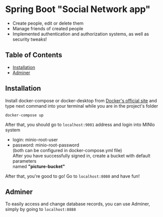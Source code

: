 # Spring Boot "Social Network app"

* Create people, edit or delete them
* Manage friends of created people
* Implemented authentication and authorization systems, as well as security tweaks!

## Table of Contents
* [Installation](#installation)
* [Adminer](#adminer)

## Installation
Install docker-compose or docker-desktop from [Docker's official site](https://docs.docker.com/get-docker/) and type next command 
into your terminal while you are in the project's folder 
```shell
docker-compose up
```

After that, you should go to ``localhost:9001`` address and login into MINIo system  
* login: minio-root-user    
* password: minio-root-password    
(both can be configured in docker-compose.yml file)  
After you have successfully signed in, create a bucket with default parameters  
named **"picture-bucket"**

After that, you're good to go! Go to ``localhost:8080`` and have fun!

## Adminer
To easily access and change database records, you can use Adminer, simply by going to ``localhost:8888``
